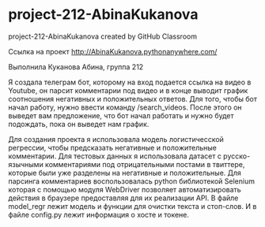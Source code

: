 # project-212-AbinaKukanova
project-212-AbinaKukanova created by GitHub Classroom


Ccылка на проект http://AbinaKukanova.pythonanywhere.com/


Выполнила Куканова Абина, группа 212 

Я создала телеграм бот, которому на вход подается ссылка на видео в Youtube, он парсит комментарии под видео и в конце выводит график соотношения негативных и положительных ответов. Для того, чтобы бот начал работу, нужно ввести команду /search_videos. После этого он выведет вам предложение, что бот начал работать и нужно будет подождать, пока он выведет нам график. 

Для создания проекта я использовала модель логистичесской регрессии, чтобы предсказать негативные и положительные комментарии. Для тестовых данных я использовала датасет c русско-язычными комментариями под отрицательными постами в твиттере, которые были уже разделены на негативные и положительные. Для парсинга комментариев воспользовалась python библиотекой Selenium которая с помощью модуля WebDriver позволяет автоматизировать действия в браузере предоставляя для их реализации API. В файле model_regr лежит модель и функции для очистки текста и стоп-слов. И в файле config.py лежит информация о хосте и токене.  



